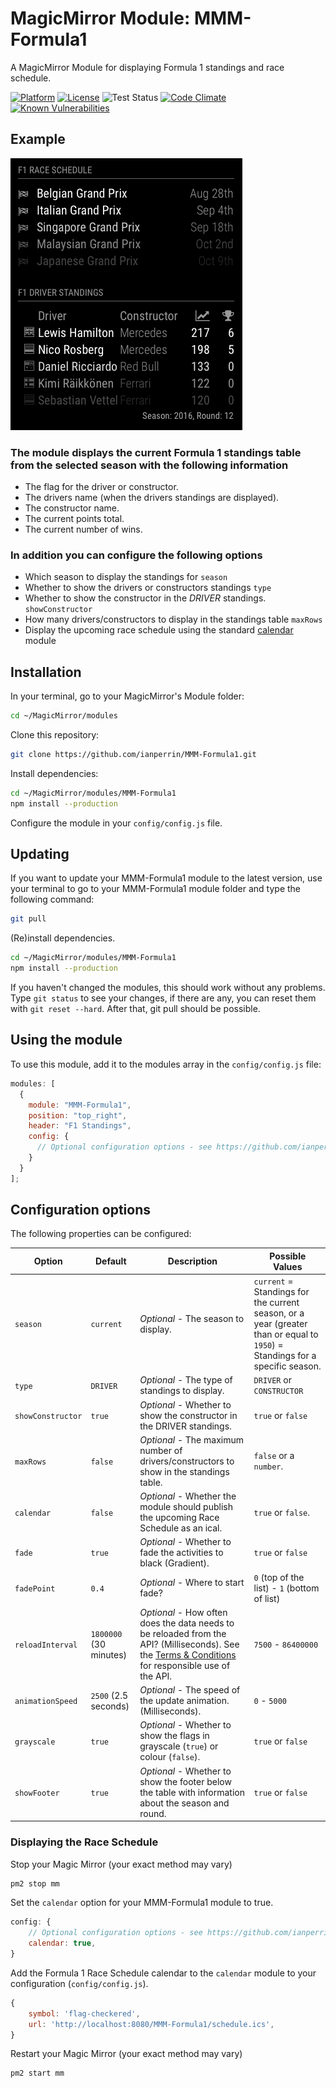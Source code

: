 # MagicMirror Module: MMM-Formula1

A MagicMirror Module for displaying Formula 1 standings and race schedule.

[![Platform](https://img.shields.io/badge/platform-MagicMirror-informational)](https://MagicMirror.builders)
[![License](https://img.shields.io/badge/license-MIT-informational)](https://raw.githubusercontent.com/ianperrin/MMM-Formula1/master/LICENSE)
![Test Status](https://github.com/ianperrin/MMM-Formula1/actions/workflows/node.js.yml/badge.svg)
[![Code Climate](https://codeclimate.com/github/ianperrin/MMM-Formula1/badges/gpa.svg)](https://codeclimate.com/github/ianperrin/MMM-Formula1)
[![Known Vulnerabilities](https://snyk.io/test/github/ianperrin/MMM-Formula1/badge.svg)](https://snyk.io/test/github/ianperrin/MMM-Formula1)

## Example

![Example screenshot](.github/example.png)

### The module displays the current Formula 1 standings table from the selected season with the following information

- The flag for the driver or constructor.
- The drivers name (when the drivers standings are displayed).
- The constructor name.
- The current points total.
- The current number of wins.

### In addition you can configure the following options

- Which season to display the standings for `season`
- Whether to show the drivers or constructors standings `type`
- Whether to show the constructor in the _DRIVER_ standings. `showConstructor`
- How many drivers/constructors to display in the standings table `maxRows`
- Display the upcoming race schedule using the standard [calendar](https://docs.magicmirror.builders/modules/calendar.html) module

## Installation

In your terminal, go to your MagicMirror's Module folder:

```bash
cd ~/MagicMirror/modules
```

Clone this repository:

```bash
git clone https://github.com/ianperrin/MMM-Formula1.git
```

Install dependencies:

```bash
cd ~/MagicMirror/modules/MMM-Formula1
npm install --production
```

Configure the module in your `config/config.js` file.

## Updating

If you want to update your MMM-Formula1 module to the latest version, use your terminal to go to your MMM-Formula1 module folder and type the following command:

```bash
git pull
```

(Re)install dependencies.

```bash
cd ~/MagicMirror/modules/MMM-Formula1
npm install --production
```

If you haven't changed the modules, this should work without any problems.
Type `git status` to see your changes, if there are any, you can reset them with `git reset --hard`. After that, git pull should be possible.

## Using the module

To use this module, add it to the modules array in the `config/config.js` file:

```javascript
modules: [
  {
    module: "MMM-Formula1",
    position: "top_right",
    header: "F1 Standings",
    config: {
      // Optional configuration options - see https://github.com/ianperrin/MMM-Formula1#configuration-options
    }
  }
];
```

## Configuration options

The following properties can be configured:

| **Option**        | **Default**            | **Description**                                                                                                                                                                    | **Possible Values**                                                                                                          |
| ----------------- | ---------------------- | ---------------------------------------------------------------------------------------------------------------------------------------------------------------------------------- | ---------------------------------------------------------------------------------------------------------------------------- |
| `season`          | `current`              | _Optional_ - The season to display.                                                                                                                                                | `current` = Standings for the current season, or a year (greater than or equal to `1950`) = Standings for a specific season. |
| `type`            | `DRIVER`               | _Optional_ - The type of standings to display.                                                                                                                                     | `DRIVER` or `CONSTRUCTOR`                                                                                                    |
| `showConstructor` | `true`                 | _Optional_ - Whether to show the constructor in the DRIVER standings.                                                                                                              | `true` or `false`                                                                                                            |
| `maxRows`         | `false`                | _Optional_ - The maximum number of drivers/constructors to show in the standings table.                                                                                            | `false` or a `number`.                                                                                                       |
| `calendar`        | `false`                | _Optional_ - Whether the module should publish the upcoming Race Schedule as an ical.                                                                                              | `true` or `false`.                                                                                                           |
| `fade`            | `true`                 | _Optional_ - Whether to fade the activities to black (Gradient).                                                                                                                   | `true` or `false`                                                                                                            |
| `fadePoint`       | `0.4`                  | _Optional_ - Where to start fade?                                                                                                                                                  | `0` (top of the list) - `1` (bottom of list)                                                                                 |
| `reloadInterval`  | `1800000` (30 minutes) | _Optional_ - How often does the data needs to be reloaded from the API? (Milliseconds). See the [Terms & Conditions](http://ergast.com/mrd/terms/) for responsible use of the API. | `7500` - `86400000`                                                                                                          |
| `animationSpeed`  | `2500` (2.5 seconds)   | _Optional_ - The speed of the update animation. (Milliseconds).                                                                                                                    | `0` - `5000`                                                                                                                 |
| `grayscale`       | `true`                 | _Optional_ - Whether to show the flags in grayscale (`true`) or colour (`false`).                                                                                                  | `true` or `false`                                                                                                            |
| `showFooter`      | `true`                 | _Optional_ - Whether to show the footer below the table with information about the season and round.                                                                               | `true` or `false`                                                                                                            |

### Displaying the Race Schedule

Stop your Magic Mirror (your exact method may vary)

```bash
pm2 stop mm
```

Set the `calendar` option for your MMM-Formula1 module to true.

```javascript
config: {
    // Optional configuration options - see https://github.com/ianperrin/MMM-Formula1#configuration-options
    calendar: true,
}
```

Add the Formula 1 Race Schedule calendar to the `calendar` module to your configuration (`config/config.js`).

```javascript
{
    symbol: 'flag-checkered',
    url: 'http://localhost:8080/MMM-Formula1/schedule.ics',
}
```

Restart your Magic Mirror (your exact method may vary)

```bash
pm2 start mm
```
